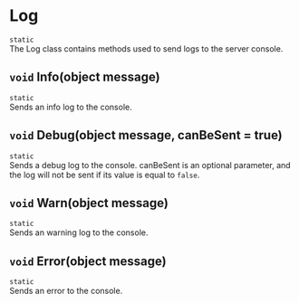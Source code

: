 # Log
`static`  
The Log class contains methods used to send logs to the server console.

## `void` Info(object message)
`static`  
Sends an info log to the console.

## `void` Debug(object message, canBeSent = true)
`static`  
Sends a debug log to the console. canBeSent is an optional parameter, and the log will not be sent if its value is equal to `false`.

## `void` Warn(object message)
`static`  
Sends an warning log to the console.

## `void` Error(object message)
`static`  
Sends an error to the console.